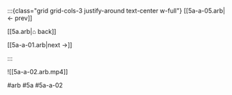 :::{class="grid grid-cols-3 justify-around text-center w-full"}
[[5a-a-05.arb|← prev]]

[[5a.arb|⌂ back]]

[[5a-a-01.arb|next →]]

:::

![[5a-a-02.arb.mp4]]

#arb #5a #5a-a-02


